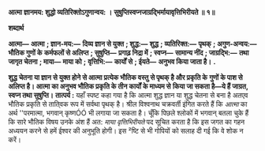 **आत्मा ज्ञानमय: शुद्धो व्यतिरिक्तोऽगुणान्वय: ।** **सुषुप्तिस्वप्नजाग्रद्भिर्मायावृत्तिभिरीयते ॥ १॥** 

**शब्दार्थ** 

**आत्मा—** **आत्मा** **; ज्ञान-मय:—** **दिव्य ज्ञान से युक्त** **; शुद्ध:—** **शुद्ध** **; व्यतिरिक्त:—** **पृथक्** **; अगुण-अन्वय:—** **भौतिक गुणों के** **कर्मफलों से अलिप्त** **; सुषुप्ति—** **प्रगाढ़ निद्रा में** **; स्वप्न—** **सामान्य नींद** **; जाग्रद्भि:—** **तथा जागृत चेतना** **; माया—** **माया को** **;** **वृत्तिभि:—** **कार्यों से** **; ईयते—** **अनुभव किया जाता है।** **.** 

**शुद्ध चेतना या ज्ञान से युक्त होने से आत्मा प्रत्येक भौतिक वस्तु से पृथक् है और प्रकृति के** **गुणों के पाश से अलिप्त है। आत्मा का अनुभव भौतिक प्रकृति के तीन कार्यों के माध्यम से** **किया जा सकता है—ये हैं जाग्रत, स्वप्न तथा सुषुप्ति।** **तात्पर्य :** यहाँ स्पष्ट कहा गया है कि आत्मा शुद्ध ज्ञान या शुद्ध चेतना से बना है अतएव भौतिक प्रकृति से ताति्वक रूप में सर्वथा पृथक् है। श्रील विश्वनाथ चक्रवर्ती इंगित करते हैं कि *आत्मा* का अर्थ ''परमात्मा, भगवान् कृष्णÓÓ भी लगाया जा सकता है। चूँकि पिछले श्लोकों में भगवान् बतला चुके हैं कि सारे भौतिक विषय उनके अंश हैं अत: *माया वृत्तिभिरीयते* पद सूचित करता है कि इस जगत का गहन अध्ययन करने से हमें ईश्वर की अनुभूति होगी। इस ²ष्टि से भी गोपियों को सलाह दी गई कि वे शोक न करें।  